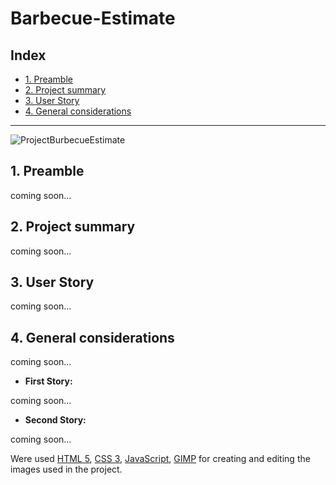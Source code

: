 # Barbecue-Estimate

## Index

- [1. Preamble](#1-Preamble)
- [2. Project summary](#2-project-summary)
- [3. User Story](#3-user-story)
- [4. General considerations](#4-general-considerations)

---
![ProjectBurbecueEstimate](https://user-images.githubusercontent.com/990877/110570896-73253480-8135-11eb-838f-b0f844cf3082.png)


## 1. Preamble

coming soon...

## 2. Project summary

coming soon...

## 3. User Story

coming soon...

## 4. General considerations

coming soon...

- **First Story:**

coming soon...

- **Second Story:**

coming soon...

Were used [HTML 5](https://developer.mozilla.org/en-US/docs/Web/HTML/HTML5), [CSS 3](https://developer.mozilla.org/en-US/docs/Web/CSS), [JavaScript](https://developer.mozilla.org/en-US/docs/Web/JavaScript), [GIMP](https://www.gimp.org/) for creating and editing the images used in the project.

